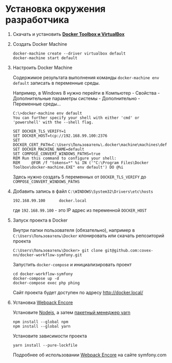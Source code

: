 Установка окружения разработчика
================================

1. Скачать и установить [**Docker Toolbox и VirtualBox**][1]

2. Создать Docker Machine

    ```
    docker-machine create --driver virtualbox default
    docker-machine start default
    ```

3. Настроить Docker Machine

    Содержимое результата выполнения команды `docker-machine env default` записать в переменные среды.
    
    Например, в Windows 8 нужно перейти в Компьютер - Свойства - Дополнительные параметры системы - Дополнительно - Переменные среды...

    ```
    C:\>docker-machine env default
    You can further specify your shell with either 'cmd' or 'powershell' with the --shell flag.

    SET DOCKER_TLS_VERIFY=1
    SET DOCKER_HOST=tcp://192.168.99.100:2376
    SET DOCKER_CERT_PATH=C:\Users\Пользователь\.docker\machine\machines\default
    SET DOCKER_MACHINE_NAME=default
    SET COMPOSE_CONVERT_WINDOWS_PATHS=true
    REM Run this command to configure your shell:
    REM     @FOR /f "tokens=*" %i IN ('"C:\Program Files\Docker Toolbox\docker-machine.EXE" env default') DO @%i
    ```
    
    Здесь нужно создать 5 переменных от `DOCKER_TLS_VERIFY` до `COMPOSE_CONVERT_WINDOWS_PATHS`
      
4. Добавить запись в файл `C:\WINDOWS\System32\Drivers\etc\hosts`

    ```
    192.168.99.100		docker.local
    ```
    
    где `192.168.99.100` - это IP адрес из переменной `DOCKER_HOST`

5. Запуск проекта в Docker

    Внутри папки пользователя (обязательно), например в `C:\Users\Пользователь\Docker` клонировать или скачать репозиторий проекта
 
    `C:\Users\Пользователь\Docker> git clone git@github.com:covex-nn/docker-workflow-symfony.git`

    Запустить `docker-compose` и инициализировать проект
    
    ```
    cd docker-workflow-symfony
    docker-compose up -d
    docker-compose exec php phing    
    ```
    
    Сайт проекта будет доступен по адресу http://docker.local/

6. Установка [Webpack Encore][2]

    Установите [Nodejs][3], а затем [пакетный менеджер yarn][4]
    
    ```
    npm install --global npm
    npm install --global yarn
    ```

    Установите зависимости проекта

    ```
    yarn install --pure-lockfile
    ```
    
    Подробнее об использовании [Webpack Encore][2] на сайте symfony.com

    
[1]: https://docs.docker.com/toolbox/toolbox_install_windows/
[2]: http://symfony.com/doc/current/frontend/encore/installation.html
[3]: https://nodejs.org/en/download/
[4]: https://yarnpkg.com/en/
